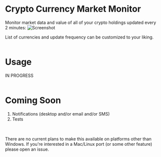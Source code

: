 # Crypto Currency Market Monitor
Monitor market data and value of all of your crypto holdings updated every 2 minutes:
![Screenshot](https://s10.postimg.org/pgg6lg43d/ccmm_01.png)

List of currencies and update frequency can be customized to your liking.
<br />
<br />
# Usage
IN PROGRESS
<br />
<br />
# Coming Soon
1. Notifications (desktop and/or email and/or SMS)
2. Tests
<br />
<br />
There are no current plans to make this available on platforms other than Windows. If you're interested in a Mac/Linux port (or some other feature) please open an issue.